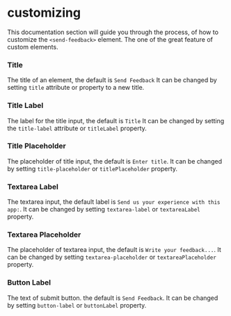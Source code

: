 # customizing

This documentation section  will guide you through the process,
of how to customize the `<send-feedback>` element. The one of the great
feature of custom elements.

### Title

The title of an element, the default is `Send Feedback`
It can be changed by setting `title` attribute or property to a new title.

### Title Label

The label for the title input, the default is `Title` 
It can be changed by setting the `title-label` attribute or `titleLabel` property.

### Title Placeholder

The placeholder of title input, the default is `Enter title`.
It can be changed by setting `title-placeholder` or `titlePlaceholder` property.

### Textarea Label

The textarea input, the default label is `Send us your experience with this app:`.
It can be changed by setting `textarea-label` or `textareaLabel` property.

### Textarea Placeholder

The placeholder of textarea input, the default is `Write your feedback...`.
It can be changed by setting `textarea-placeholder` or `textareaPlaceholder` property.

### Button Label

The text of submit button. the default is `Send Feedback`.
It can be changed by setting `button-label` or `buttonLabel` property.

